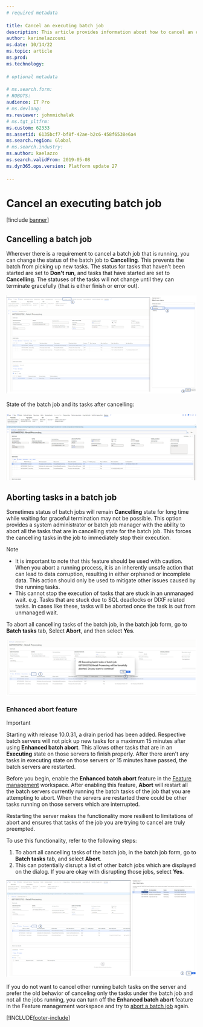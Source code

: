 ```yaml
---
# required metadata

title: Cancel an executing batch job
description: This article provides information about how to cancel an executing batch job.
author: karimelazzouni
ms.date: 10/14/22
ms.topic: article
ms.prod: 
ms.technology: 

# optional metadata

# ms.search.form: 
# ROBOTS: 
audience: IT Pro
# ms.devlang: 
ms.reviewer: johnmichalak
# ms.tgt_pltfrm: 
ms.custom: 62333
ms.assetid: 6135bcf7-bf8f-42ae-b2c6-458f6538e6a4
ms.search.region: Global
# ms.search.industry: 
ms.author: kaelazzo
ms.search.validFrom: 2019-05-08
ms.dyn365.ops.version: Platform update 27

---
```


# <a id="legacy-abort"></a>Cancel an executing batch job

[!include [banner](../includes/banner.md)]

## Cancelling a batch job

Wherever there is a requirement to cancel a batch job that is running, you can change the status of the batch job to **Cancelling**.
This prevents the batch from picking up new tasks. The status for tasks that haven't been started are set to **Don't run**, and tasks that have started are set to **Cancelling**. The statuses of the tasks will not change until they can terminate gracefully (that is either finish or error out).  
<br/>
![Screen shot showing how to change the status to Cancelling for a selected batch job](./media/cancelling-a-batch-job.png)  
<br/>
State of the batch job and its tasks after cancelling:  
<br/>
![Screen shot of a cancelled batch job and its tasks after cancelling](./media/cancelled-batchjob.png)
<br/>

## Aborting tasks in a batch job

Sometimes status of batch jobs will remain **Cancelling** state for long time while waiting for graceful termination may not be possible. This option provides a system administrator or batch job manager with the ability to abort all the tasks that are in cancelling state for the batch job. This forces the cancelling tasks in the job to immediately stop their execution.
>[!NOTE]
> * It is important to note that this feature should be used with caution. When you abort a running process, it is an inherently unsafe action that can lead to data corruption, resulting in either orphaned or incomplete data. This action should only be used to mitigate other issues caused by the running tasks.  
> * This cannot stop the execution of tasks that are stuck in an unmanaged wait. e.g. Tasks that are stuck due to SQL deadlocks or DIXF related tasks. In cases like these, tasks will be aborted once the task is out from unmanaged wait.  

To abort all cancelling tasks of the batch job, in the batch job form, go to **Batch tasks** tab, Select **Abort**, and then select **Yes**.

![Screen shot of a batch job that is aborting](./media/aborting-a-batch-job.png)

### Enhanced abort feature

>[!IMPORTANT]  
>Starting with release 10.0.31, a drain period has been added. Respective batch servers will not pick up new tasks for a maximum 15 minutes after using **Enhanced batch abort**. This allows other tasks that are in an **Executing** state on those servers to finish properly. After there aren't any tasks in executing state on those servers or 15 minutes have passed, the batch servers are restarted.

Before you begin, enable the **Enhanced batch abort** feature in the [Feature management](../../fin-ops/get-started/feature-management/feature-management-overview.md) workspace. After enabling this feature, **Abort** will restart all the batch servers currently running the batch tasks of the job that you are attempting to abort. When the servers are restarted there could be other tasks running on those servers which are interrupted. 

Restarting the server makes the functionality more resilient to limitations of abort and ensures that tasks of the job you are trying to cancel are truly preempted. 

To use this functionality, refer to the following steps:

1. To abort all cancelling tasks of the batch job, in the batch job form, go to **Batch tasks** tab, and select **Abort**.
2. This can potentially disrupt a list of other batch jobs which are displayed on the dialog. If you are okay with disrupting those jobs, select **Yes**.

![Screen shot asking you to confirm that you want to end the canceling tasks.](./media/enhanceabort-a-batchjob.png)

If you do not want to cancel other running batch tasks on the server and prefer the old behavior of canceling only the tasks under the batch job and not all the jobs running, you can turn off the **Enhanced batch abort** feature in the Feature management workspace and try to [abort a batch job](#aborting-tasks-in-a-batch-job) again.

[!INCLUDE[footer-include](../../../includes/footer-banner.md)]
